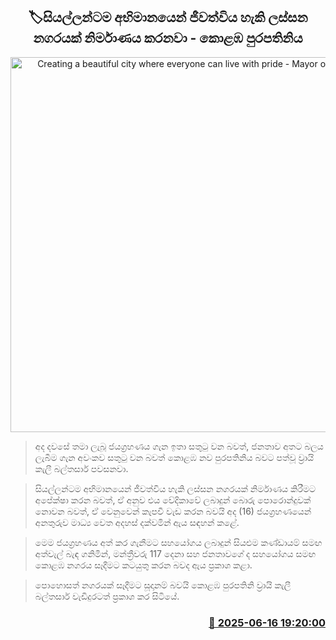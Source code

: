 <p align='center'><b><h2 align='center' title='Creating a beautiful city where everyone can live with pride - Mayor of Colombo'>🏷සියල්ලන්ටම අභිමානයෙන් ජීවත්විය හැකි ලස්සන නගරයක් නිර්මාණය කරනවා - කොළඹ පුරපතිනිය</h2></b></p>
<p align='center'><img src='https://helakuru.sgp1.cdn.digitaloceanspaces.com/esana/images/lib/balthasar-uio.jpg' width='600' alt='Creating a beautiful city where everyone can live with pride - Mayor of Colombo'></p>

> අද දවසේ තමා ලැබූ ජයග්‍රහණය ගැන ඉතා සතුටු වන බවත්, ජනතාව අතට බලය ලැබීම ගැන අවංකව සතුටු වන බවත් කොළඹ නව පුරපතිනිය බවට පත්වූ ව්‍රායි කැලී බල්තසාර් පවසනවා.

> සියල්ලන්ටම අභිමානයෙන් ජීවත්විය හැකි ලස්සන නගරයක් නිර්මාණය කිරීමට අපේක්ෂා කරන බවත්, ඒ අනුව එය වේදිකාවේ ලබාදුන් බොරු පොරොන්දුවක් නොවන බවත්, ඒ වෙනුවෙන් කැපවී වැඩ කරන බවයි අද (16) ජයග්‍රහණයෙන් අනතුරුව මාධ්‍ය වෙත අදහස් දක්වමින් ඇය සඳහන් කළේ.

> මෙම ජයග්‍රහණය අත් කර ගැනීමට සහයෝගය ලබාදුන් සියළුම කණ්ඩායම් සමඟ අත්වැල් බැඳ ගනිමින්, මන්ත්‍රීවරු 117 දෙනා සහ ජනතාවගේ ද සහයෝගය සමඟ කොළඹ නගරය සෑදීමට කටයුතු කරන බවද ඇය ප්‍රකාශ කළා.

> පොහොසත් නගරයක් සෑදීමට සූදානම් බවයි කොළඹ පුරපතිනි ව්‍රායි කැලී බල්තසාර් වැඩිදුරටත් ප්‍රකාශ කර සිටියේ.



<h3 align='right'><a href='https://www.helakuru.lk/esana/p/111052/'>📅 2025-06-16 19:20:00</a></h3>
